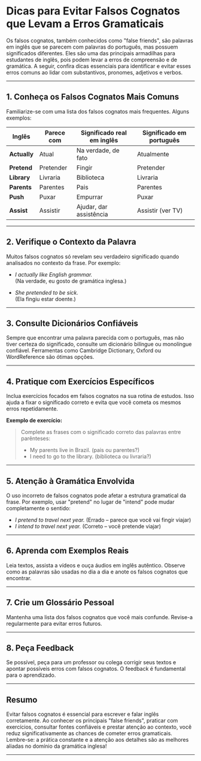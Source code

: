 
# Dicas para Evitar Falsos Cognatos que Levam a Erros Gramaticais

Os falsos cognatos, também conhecidos como "false friends", são palavras em inglês que se parecem com palavras do português, mas possuem significados diferentes. Eles são uma das principais armadilhas para estudantes de inglês, pois podem levar a erros de compreensão e de gramática. A seguir, confira dicas essenciais para identificar e evitar esses erros comuns ao lidar com substantivos, pronomes, adjetivos e verbos.

---

## 1. **Conheça os Falsos Cognatos Mais Comuns**

Familiarize-se com uma lista dos falsos cognatos mais frequentes. Alguns exemplos:

| Inglês      | Parece com | Significado real em inglês | Significado em português |
|-------------|------------|---------------------------|-------------------------|
| **Actually**| Atual      | Na verdade, de fato       | Atualmente              |
| **Pretend** | Pretender  | Fingir                    | Pretender               |
| **Library** | Livraria   | Biblioteca                | Livraria                |
| **Parents** | Parentes   | Pais                      | Parentes                |
| **Push**    | Puxar      | Empurrar                  | Puxar                   |
| **Assist**  | Assistir   | Ajudar, dar assistência   | Assistir (ver TV)       |

---

## 2. **Verifique o Contexto da Palavra**

Muitos falsos cognatos só revelam seu verdadeiro significado quando analisados no contexto da frase. Por exemplo:

- *I actually like English grammar.*  
  (Na verdade, eu gosto de gramática inglesa.)

- *She pretended to be sick.*  
  (Ela fingiu estar doente.)

---

## 3. **Consulte Dicionários Confiáveis**

Sempre que encontrar uma palavra parecida com o português, mas não tiver certeza do significado, consulte um dicionário bilíngue ou monolíngue confiável. Ferramentas como Cambridge Dictionary, Oxford ou WordReference são ótimas opções.

---

## 4. **Pratique com Exercícios Específicos**

Inclua exercícios focados em falsos cognatos na sua rotina de estudos. Isso ajuda a fixar o significado correto e evita que você cometa os mesmos erros repetidamente.

**Exemplo de exercício:**
> Complete as frases com o significado correto das palavras entre parênteses:
> - My parents live in Brazil. (pais ou parentes?)
> - I need to go to the library. (biblioteca ou livraria?)

---

## 5. **Atenção à Gramática Envolvida**

O uso incorreto de falsos cognatos pode afetar a estrutura gramatical da frase. Por exemplo, usar "pretend" no lugar de "intend" pode mudar completamente o sentido:

- *I pretend to travel next year.* (Errado – parece que você vai fingir viajar)
- *I intend to travel next year.* (Correto – você pretende viajar)

---

## 6. **Aprenda com Exemplos Reais**

Leia textos, assista a vídeos e ouça áudios em inglês autêntico. Observe como as palavras são usadas no dia a dia e anote os falsos cognatos que encontrar.

---

## 7. **Crie um Glossário Pessoal**

Mantenha uma lista dos falsos cognatos que você mais confunde. Revise-a regularmente para evitar erros futuros.

---

## 8. **Peça Feedback**

Se possível, peça para um professor ou colega corrigir seus textos e apontar possíveis erros com falsos cognatos. O feedback é fundamental para o aprendizado.

---

## Resumo

Evitar falsos cognatos é essencial para escrever e falar inglês corretamente. Ao conhecer os principais "false friends", praticar com exercícios, consultar fontes confiáveis e prestar atenção ao contexto, você reduz significativamente as chances de cometer erros gramaticais. Lembre-se: a prática constante e a atenção aos detalhes são as melhores aliadas no domínio da gramática inglesa!

---
```